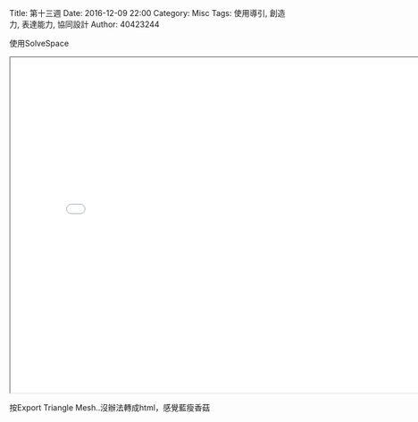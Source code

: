 Title: 第十三週
Date: 2016-12-09 22:00
Category: Misc
Tags: 使用導引, 創造力, 表達能力, 協同設計
Author: 40423244

<p>使用SolveSpace<p>

<!-- PELICAN_END_SUMMARY -->

<iframe src="./../data/123.html" width="800" height="600" ></iframe>

按Export Triangle Mesh..沒辦法轉成html，感覺藍瘦香菇